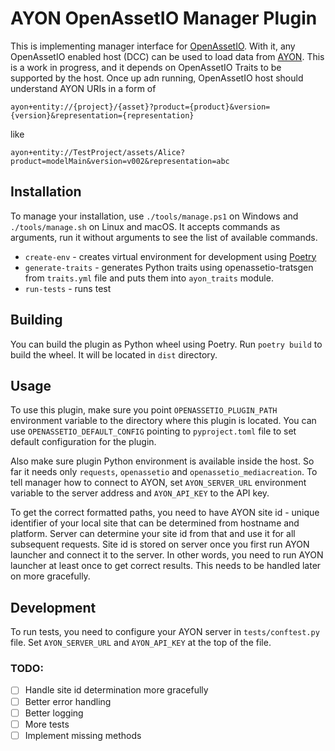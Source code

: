 # AYON OpenAssetIO Manager Plugin

This is implementing manager interface for [OpenAssetIO](https://github.com/OpenAssetIO/OpenAssetIO). With it,
any OpenAssetIO enabled host (DCC) can be used to load data from [AYON](https://ayon.ynput.io/). This is a work in
progress, and it depends on OpenAssetIO Traits to be supported by the host. Once up adn running, OpenAssetIO host should
understand AYON URIs in a form of 
```
ayon+entity://{project}/{asset}?product={product}&version={version}&representation={representation}
```
like
```
ayon+entity://TestProject/assets/Alice?product=modelMain&version=v002&representation=abc
```

## Installation

To manage your installation, use `./tools/manage.ps1` on Windows and `./tools/manage.sh` on Linux and macOS. It accepts
commands as arguments, run it without arguments to see the list of available commands.

* `create-env` - creates virtual environment for development using [Poetry](https://python-poetry.org/)
* `generate-traits` - generates Python traits using openassetio-tratsgen from `traits.yml` file and puts them into `ayon_traits` module.
* `run-tests` - runs test

## Building

You can build the plugin as Python wheel using Poetry. Run `poetry build` to build the wheel.
It will be located in `dist` directory.

## Usage

To use this plugin, make sure you point `OPENASSETIO_PLUGIN_PATH` environment variable to the directory where this plugin is located.
You can use `OPENASSETIO_DEFAULT_CONFIG` pointing to `pyproject.toml` file to set default configuration for the plugin.

Also make sure plugin Python environment is available inside the host. So far it needs only `requests`, `openassetio` and `openassetio_mediacreation`.
To tell manager how to connect to AYON, set `AYON_SERVER_URL` environment variable to the server address and `AYON_API_KEY` to the API key.

To get the correct formatted paths, you need to have AYON site id - unique identifier of your local site that can be determined from hostname
and platform. Server can determine your site id from that and use it for all subsequent requests. Site id is stored on server once
you first run AYON launcher and connect it to the server. In other words, you need to run AYON launcher at least once to get correct results.
This needs to be handled later on more gracefully.

## Development

To run tests, you need to configure your AYON server in `tests/conftest.py` file. Set `AYON_SERVER_URL` and `AYON_API_KEY` at the top of the file.

### TODO:

- [ ] Handle site id determination more gracefully
- [ ] Better error handling
- [ ] Better logging
- [ ] More tests
- [ ] Implement missing methods

